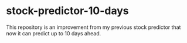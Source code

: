 # stock-predictor-10-days
This repository is an improvement from my previous stock predictor that now it can predict up to 10 days ahead.
